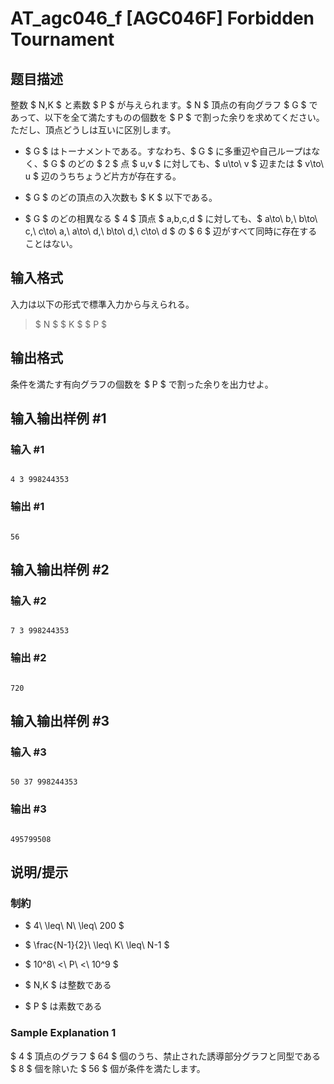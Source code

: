# AT_agc046_f [AGC046F] Forbidden Tournament

## 题目描述

[problemUrl]: https://atcoder.jp/contests/agc046/tasks/agc046_f

整数 $ N,K $ と素数 $ P $ が与えられます。$ N $ 頂点の有向グラフ $ G $ であって、以下を全て満たすものの個数を $ P $ で割った余りを求めてください。ただし、頂点どうしは互いに区別します。

- $ G $ はトーナメントである。すなわち、$ G $ に多重辺や自己ループはなく、$ G $ のどの $ 2 $ 点 $ u,v $ に対しても、$ u\to\ v $ 辺または $ v\to\ u $ 辺のうちちょうど片方が存在する。
- $ G $ のどの頂点の入次数も $ K $ 以下である。
- $ G $ のどの相異なる $ 4 $ 頂点 $ a,b,c,d $ に対しても、$ a\to\ b,\ b\to\ c,\ c\to\ a,\ a\to\ d,\ b\to\ d,\ c\to\ d $ の $ 6 $ 辺がすべて同時に存在することはない。

## 输入格式

入力は以下の形式で標準入力から与えられる。

> $ N $ $ K $ $ P $

## 输出格式

条件を満たす有向グラフの個数を $ P $ で割った余りを出力せよ。

## 输入输出样例 #1

### 输入 #1

```
4 3 998244353
```

### 输出 #1

```
56
```

## 输入输出样例 #2

### 输入 #2

```
7 3 998244353
```

### 输出 #2

```
720
```

## 输入输出样例 #3

### 输入 #3

```
50 37 998244353
```

### 输出 #3

```
495799508
```

## 说明/提示

### 制約

- $ 4\ \leq\ N\ \leq\ 200 $
- $ \frac{N-1}{2}\ \leq\ K\ \leq\ N-1 $
- $ 10^8\ <\ P\ <\ 10^9 $
- $ N,K $ は整数である
- $ P $ は素数である

### Sample Explanation 1

$ 4 $ 頂点のグラフ $ 64 $ 個のうち、禁止された誘導部分グラフと同型である $ 8 $ 個を除いた $ 56 $ 個が条件を満たします。
